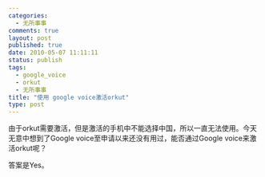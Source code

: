 ```yaml
--- 
categories: 
  - 无所事事
comments: true
layout: post
published: true
date: 2010-05-07 11:11:11
status: publish
tags: 
  - google_voice
  - orkut
  - 无所事事
title: "使用 google voice激活orkut"
type: post
---
```


由于orkut需要激活，但是激活的手机中不能选择中国，所以一直无法使用。今天无意中想到了Google  voice至申请以来还没有用过，能否通过Google voice来激活orkut呢？

答案是Yes。
